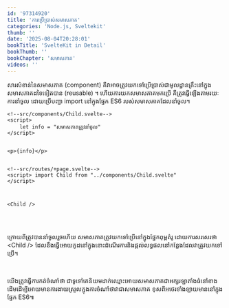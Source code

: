 ```yaml
---
id: '97314920'
title: 'ការប្រើប្រាស់​សមាសភាគ'
categories: 'Node.js, Sveltekit'
thumb: ''
date: '2025-08-04T20:28:01'
bookTitle: 'SvelteKit in Detail'
bookThumb: ''
bookChapter: 'សមាសភាគ'
videos: ''
---
```

<p>សារសំខាន់​នៃ​សមាសភាគ (component) គឺ​វា​អាច​ត្រូវ​យកទៅ​ប្រើប្រាស់​ជា​មូលដ្ឋាន​គ្រឹះ​នៅ​ក្នុង​សមាសភាគ​ដទៃ​ទៀត​បាន (reusable) ។ ហើយ​ការយក​សមាសភាគ​មក​ប្រើ គឺ​ត្រូវ​ធ្វើ​ឡើង​តាម​រយៈការនាំ​ចូល​ ដោយ​ប្រើ​បញ្ជា import នៅ​ក្នុង​ផ្នែក​ ES6 របស់​សមាសភាគ​ដែល​នាំ​ចូល​។</p><pre><code class="language-html">&lt;!--src/components/Child.svelte--&gt;
&lt;script&gt;
    let info = "សមាសភាគ​ត្រូវ​នាំ​ចូល"
&lt;/script&gt;
 
&lt;p&gt;{info}&lt;/p&gt;</code></pre><pre><code class="language-html">&lt;!--src/routes/+page.svelte--&gt;
&lt;script&gt;
    import Child from "../components/Child.svelte"
&lt;/script&gt;
 
&lt;Child /&gt;</code></pre><p>&nbsp;</p><p>ក្រោយ​ពី​ត្រូវ​បាន​នាំ​ចូល​រួច​ហើយ សមាសភាគត្រូវ​យក​ទៅ​ប្រើ​នៅ​ក្នុង​ផ្នែក​ពុម្ព​គំរូ ដោយ​ការ​សរសេរ​ថា &lt;Child /&gt; ដែល​នឹង​ធ្វើ​អោយ​កូដ​នៅ​ក្នុង​នោះ​ដំណើរការ​និង​ផ្តល់លទ្ធផល​នៅ​កន្លែង​ដែល​​វា​ត្រូវ​យក​ទៅ​ប្រើ​។</p><p>&nbsp;</p><p>យើង​ត្រូវ​ធ្វើការ​កត់​ចំណាំ​ថា ជា​ទូទៅ​គេ​និយម​ដាក់​ឈ្មោះ​អោយ​សមាសភាគ​ជា​អក្សរ​ឡាតាំង​ធំ​នៅ​ខាង​ដើម​ ដើម្បី​អោយ​មាន​ការងាយ​ស្រួល​ក្នុង​ការចំណាំ​ថា​វា​ជា​សមាសភាគ ខុស​ពី​អថេរ​ទាំងឡាយ​មាន​នៅ​ក្នុង​ផ្នែក ES6 ​​​​​​​​​៕</p>
